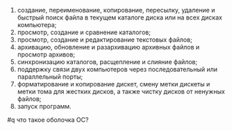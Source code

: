 1. создание, переименование, копирование, пересылку, удаление и быстрый поиск файла в текущем каталоге диска или на всех дисках компьютера;
2. просмотр, создание и сравнение каталогов;
3. просмотр, создание и редактирование текстовых файлов;
4. архивацию, обновление и разархивацию архивных файлов и просмотр архивов;
5. синхронизацию каталогов, расщепление и слияние файлов;
6. поддержку связи двух компьютеров через последовательный или параллельный порты;
7. форматирование и копирование дискет, смену метки дискеты и метки тома для жестких дисков, а также чистку дисков от ненужных файлов;
8. запуск программ.

#q что такое оболочка ОС?